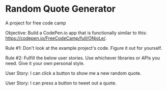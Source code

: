 # Random Quote Generator

A project for free code camp


Objective: Build a CodePen.io app that is functionally similar to this: https://codepen.io/FreeCodeCamp/full/ONjoLe/.

Rule #1: Don't look at the example project's code. Figure it out for yourself.

Rule #2: Fulfill the below user stories. Use whichever libraries or APIs you need. Give it your own personal style.

User Story: I can click a button to show me a new random quote.

User Story: I can press a button to tweet out a quote.
